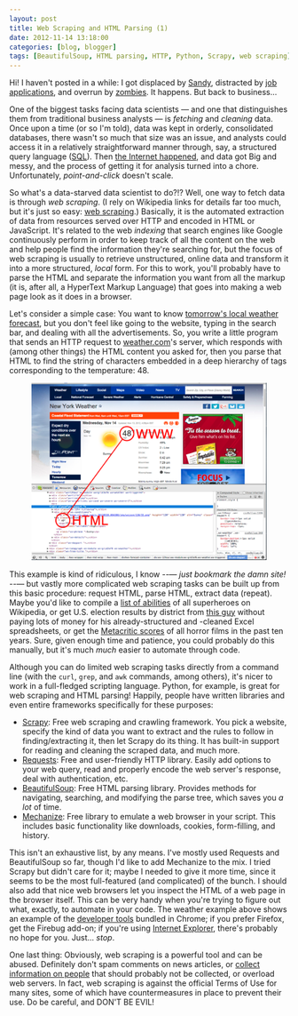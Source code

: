 ```yaml
---
layout: post
title: Web Scraping and HTML Parsing (1)
date: 2012-11-14 13:18:00
categories: [blog, blogger]
tags: [BeautifulSoup, HTML parsing, HTTP, Python, Scrapy, web scraping]
---
```


Hi! I haven't posted in a while: I got displaced by [Sandy](http://www.nytimes.com/interactive/2012/10/28/nyregion/hurricane-sandy.html), distracted by [job applications](http://harmony-institute.org/about-us/career-opportunities/), and overrun by [zombies](http://youtu.be/luNueXoAw3I). It happens. But back to business...

One of the biggest tasks facing data scientists — and one that distinguishes them from traditional business analysts — is _fetching_ and _cleaning_ data. Once upon a time (or so I'm told), data was kept in orderly, consolidated databases, there wasn't so much that size was an issue, and analysts could access it in a relatively straightforward manner through, say, a structured query language ([SQL](http://en.wikipedia.org/wiki/SQL)). Then [the Internet happened](http://public.web.cern.ch/public/en/about/web-en.html), and data got Big and messy, and the process of getting it for analysis turned into a chore. Unfortunately, _point-and-click_ doesn't scale.

So what's a data-starved data scientist to do?!? Well, one way to fetch data is through _web scraping_. (I rely on Wikipedia links for details far too much, but it's just so easy: [web scraping](http://en.wikipedia.org/wiki/Web_scraping).) Basically, it is the automated extraction of data from resources served over HTTP and encoded in HTML or JavaScript. It's related to the web _indexing_ that search engines like Google continuously perform in order to keep track of all the content on the web and help people find the information they're searching for, but the focus of web scraping is usually to retrieve unstructured, online data and transform it into a more structured, _local_ form. For this to work, you'll probably have to parse the HTML and separate the information you want from all the markup (it is, after all, a HyperText Markup Language) that goes into making a web page look as it does in a browser.

Let's consider a simple case: You want to know [tomorrow's local weather forecast](http://www.weather.com/weather/tomorrow/USNY0996), but you don't feel like going to the website, typing in the search bar, and dealing with all the advertisements. So, you write a little program that sends an HTTP request to [weather.com](http://www.weather.com/)'s server, which responds with (among other things) the HTML content you asked for, then you parse that HTML to find the string of characters embedded in a deep hierarchy of tags corresponding to the temperature: 48.

<figure>
  <img class="tqw" src="/assets/images/weatherDotComExample.png" alt="weatherDotComExample.png">
</figure>

This example is kind of ridiculous, I know --— _just bookmark the damn site!_ --— but vastly more complicated web scraping tasks can be built up from this basic procedure: request HTML, parse HTML, extract data (repeat). Maybe you'd like to compile a [list of abilities](http://en.wikipedia.org/wiki/Superman#Powers_and_abilities) of all superheroes on Wikipedia, or get U.S. election results by district from [this guy](http://uselectionatlas.org/) without paying lots of money for his already-structured and -cleaned Excel spreadsheets, or get the [Metacritic scores](http://www.metacritic.com/search/movie/results?genres%5Bhorror%5D=1&date_range_from=11-14-2002&search_type=advanced&sort=score) of all horror films in the past ten years. Sure, given enough time and patience, you could probably do this manually, but it's much _much_ easier to automate through code.

Although you can do limited web scraping tasks directly from a command line (with the `curl`, `grep`, and `awk` commands, among others), it's nicer to work in a full-fledged scripting language. Python, for example, is great for web scraping and HTML parsing! Happily, people have written libraries and even entire frameworks specifically for these purposes:

- [Scrapy](http://scrapy.org/): Free web scraping and crawling framework. You pick a website, specify the kind of data you want to extract and the rules to follow in finding/extracting it, then let Scrapy do its thing. It has built-in support for reading and cleaning the scraped data, and much more.
- [Requests](http://docs.python-requests.org/en/latest/): Free and user-friendly HTTP library. Easily add options to your web query, read and properly encode the web server's response, deal with authentication, etc.
- [BeautifulSoup](http://www.crummy.com/software/BeautifulSoup/): Free HTML parsing library. Provides methods for navigating, searching, and modifying the parse tree, which saves you _a lot_ of time.
- [Mechanize](http://wwwsearch.sourceforge.net/mechanize/): Free library to emulate a web browser in your script. This includes basic functionality like downloads, cookies, form-filling, and history.

This isn't an exhaustive list, by any means. I've mostly used Requests and BeautifulSoup so far, though I'd like to add Mechanize to the mix. I tried Scrapy but didn't care for it; maybe I needed to give it more time, since it seems to be the most full-featured (and complicated) of the bunch. I should also add that nice web browsers let you inspect the HTML of a web page in the browser itself. This can be very handy when you're trying to figure out what, exactly, to automate in your code. The weather example above shows an example of the [developer tools](https://developers.google.com/chrome-developer-tools/docs/overview) bundled in Chrome; if you prefer Firefox, get the Firebug add-on; if you're using [Internet Explorer](https://addons.mozilla.org/en-us/firefox/addon/firebug/), there's probably no hope for you. Just... _stop_.

One last thing: Obviously, web scraping is a powerful tool and can be abused. Definitely don't spam comments on news articles, or [collect information on people](http://online.wsj.com/article/SB10001424052748703358504575544381288117888.html) that should probably not be collected, or overload web servers. In fact, web scraping is against the official Terms of Use for many sites, some of which have countermeasures in place to prevent their use. Do be careful, and DON'T BE EVIL!
